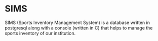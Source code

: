# SIMS
SIMS (Sports Inventory Management System) is a database written in postgresql along with a console (written in C) that helps to manage the sports inventory of our institution.
